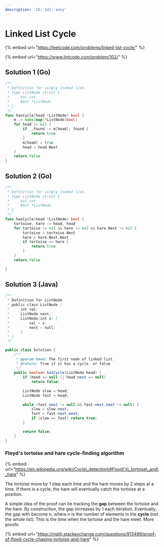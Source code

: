 ```yaml
---
description: 'ID: 141; easy'
---
```


# Linked List Cycle

{% embed url="https://leetcode.com/problems/linked-list-cycle/" %}

{% embed url="https://www.lintcode.com/problem/102/" %}

## Solution 1 \(Go\)

```go
/**
 * Definition for singly-linked list.
 * type ListNode struct {
 *     Val int
 *     Next *ListNode
 * }
 */
func hasCycle(head *ListNode) bool {
    m := make(map[*ListNode]bool)
    for head != nil {
        if _,found := m[head]; found {
            return true
        }
        m[head] = true
        head = head.Next
    }
    return false
}
```

## Solution 2 \(Go\)

```go
/**
 * Definition for singly-linked list.
 * type ListNode struct {
 *     Val int
 *     Next *ListNode
 * }
 */
func hasCycle(head *ListNode) bool {
    tortoise, hare := head, head
    for tortoise != nil && hare != nil && hare.Next != nil {
        tortoise = tortoise.Next
        hare = hare.Next.Next
        if tortoise == hare {
            return true
        }
    }
    return false
    
}
```

## Solution 3 \(Java\)

```java
/**
 * Definition for ListNode
 * public class ListNode {
 *     int val;
 *     ListNode next;
 *     ListNode(int x) {
 *         val = x;
 *         next = null;
 *     }
 * }
 */

public class Solution {
    /**
     * @param head: The first node of linked list.
     * @return: True if it has a cycle, or false
     */
    public boolean hasCycle(ListNode head) {
        if (head == null || head.next == null)
            return false;
        
        ListNode slow = head;
        ListNode fast = head;
        
        while (fast.next != null && fast.next.next != null) {
            slow = slow.next;
            fast = fast.next.next;
            if (slow == fast) return true;
        }

        return false;
    }
}
```

### Floyd's tortoise and hare cycle-finding algorithm

{% embed url="https://en.wikipedia.org/wiki/Cycle\_detection\#Floyd\'s\_tortoise\_and\_hare" %}

The tortoise move by 1 step each time and the hare moves by 2 steps at a time. If there is a cycle, the hare will eventually catch the tortoise at a position.

A simple idea of the proof can be tracking the **gap** between the tortoise and the hare. By construction, the gap increases by 1 each iteration. Eventually, the gap with become n, where n is the number of elements in the **cycle** \(not the whole list\). This is the time when the tortoise and the hare meet. More proofs:

{% embed url="https://math.stackexchange.com/questions/913499/proof-of-floyd-cycle-chasing-tortoise-and-hare" %}

